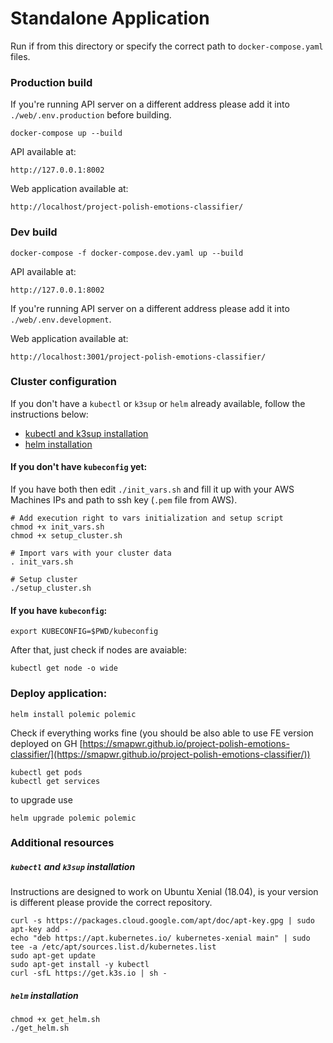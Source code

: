# Standalone Application

Run if from this directory or specify the correct path to `docker-compose.yaml` files.

### Production build

If you're running API server on a different address please add it into `./web/.env.production` before building.

```
docker-compose up --build
```

API available at:

```
http://127.0.0.1:8002
```

Web application available at:
```
http://localhost/project-polish-emotions-classifier/
```

### Dev build

```
docker-compose -f docker-compose.dev.yaml up --build
```

API available at:

```
http://127.0.0.1:8002
```

If you're running API server on a different address please add it into `./web/.env.development`.

Web application available at:
```
http://localhost:3001/project-polish-emotions-classifier/
```

### Cluster configuration

If you don't have a `kubectl` or `k3sup` or `helm` already available, follow the instructions below:
- [kubectl and k3sup installation](#kubectl-and-k3sup-installation)
- [helm installation](#helm-installation)


#### If you don't have `kubeconfig` yet:
If you have both then edit `./init_vars.sh` and fill it up with your AWS Machines IPs and path to ssh key (`.pem` file from AWS).

```
# Add execution right to vars initialization and setup script
chmod +x init_vars.sh
chmod +x setup_cluster.sh

# Import vars with your cluster data
. init_vars.sh

# Setup cluster
./setup_cluster.sh
```

#### If you have `kubeconfig`:

```shell
export KUBECONFIG=$PWD/kubeconfig
```

After that, just check if nodes are avaiable:

```shell
kubectl get node -o wide
```

### Deploy application:

```
helm install polemic polemic
```

Check if everything works fine (you should be also able to use FE version deployed on GH [https://smapwr.github.io/project-polish-emotions-classifier/](https://smapwr.github.io/project-polish-emotions-classifier/))
```
kubectl get pods
kubectl get services
```

to upgrade use
```
helm upgrade polemic polemic
```

### Additional resources

##### `kubectl` and `k3sup` installation

Instructions are designed to work on Ubuntu Xenial (18.04), is your version is different please provide the correct repository.

```shell
curl -s https://packages.cloud.google.com/apt/doc/apt-key.gpg | sudo apt-key add -
echo "deb https://apt.kubernetes.io/ kubernetes-xenial main" | sudo tee -a /etc/apt/sources.list.d/kubernetes.list
sudo apt-get update
sudo apt-get install -y kubectl
curl -sfL https://get.k3s.io | sh -
```

##### `helm` installation

```shell
chmod +x get_helm.sh
./get_helm.sh
```